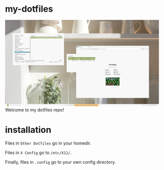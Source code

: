 # my-dotfiles
![Screenshot](screenshot.jpg)
Welcome to my dotfiles repo!
# installation
Files in ``Other Dotfiles`` go in your homedir.

Files in ``X Config`` go to ``/etc/X11/``.

Finally, files in ``.config`` go to your own config directory.
